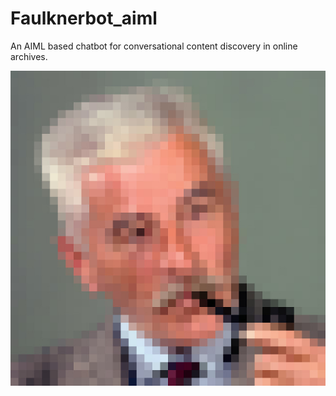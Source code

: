 # Faulknerbot_aiml

An AIML based chatbot for conversational content discovery in online archives. 

![](static/res/faulknerbot.jpg)

